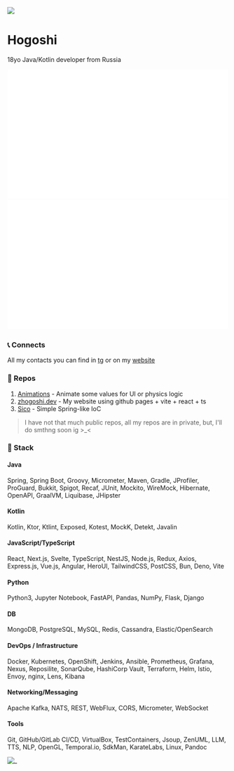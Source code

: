 
![](https://github.com/user-attachments/assets/c5b65d84-b929-41ea-9f14-345fbd21c124)

# Hogoshi
18yo Java/Kotlin developer from Russia

![](https://raw.githubusercontent.com/zhogoshi/github-stats-transparent/output/generated/overview.svg)
![](https://raw.githubusercontent.com/zhogoshi/github-stats-transparent/output/generated/languages.svg)

### 📞 Connects
All my contacts you can find in [tg](https://t.me/zgkdlrsfhafjfkfmdnzvmv/6) or on my [website](https://hogoshi.dev/)

### 💎 Repos
1. [Animations](https://github.com/zhogoshi/animations) - Animate some values for UI or physics logic
2. [zhogoshi.dev](https://github.com/zhogoshi/hogoshi.dev) - My website using github pages + vite + react + ts
3. [Sico](https://github.com/zhogoshi/sico) - Simple Spring-like IoC

> I have not that much public repos, all my repos are in private, but, I'll do smthng soon ig >_<

### 🧠 Stack
#### Java
Spring, Spring Boot, Groovy, Micrometer, Maven, Gradle, JProfiler, ProGuard, Bukkit, Spigot, Recaf, JUnit, Mockito, WireMock, Hibernate, OpenAPI, GraalVM, Liquibase, JHipster
#### Kotlin
Kotlin, Ktor, Ktlint, Exposed, Kotest, MockK, Detekt, Javalin
#### JavaScript/TypeScript
React, Next.js, Svelte, TypeScript, NestJS, Node.js, Redux, Axios, Express.js, Vue.js, Angular, HeroUI, TailwindCSS, PostCSS, Bun, Deno, Vite
#### Python
Python3, Jupyter Notebook, FastAPI, Pandas, NumPy, Flask, Django
#### DB
MongoDB, PostgreSQL, MySQL, Redis, Cassandra, Elastic/OpenSearch
#### DevOps / Infrastructure
Docker, Kubernetes, OpenShift, Jenkins, Ansible, Prometheus, Grafana, Nexus, Reposilite, SonarQube, HashiCorp Vault, Terraform, Helm, Istio, Envoy, nginx, Lens, Kibana
#### Networking/Messaging
Apache Kafka, NATS, REST, WebFlux, CORS, Micrometer, WebSocket
#### Tools
Git, GitHub/GitLab CI/CD, VirtualBox, TestContainers, Jsoup, ZenUML, LLM, TTS, NLP, OpenGL, Temporal.io, SdkMan, KarateLabs, Linux, Pandoc

![_](https://github.com/user-attachments/assets/c7f35bbe-693c-48e6-95b6-f6cf6e3ea331)
